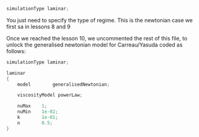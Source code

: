 ```cpp
simulationType laminar;
```

You just need to specify the type of regime. This is the newtonian case we first sa in lessons 8 and 9


Once we reached the lesson 10, we uncommented the rest of this file, to unlock the generalised newtonian model for Carreau/Yasuda coded as follows:
```cpp
simulationType laminar;

laminar
{
    model        generalisedNewtonian;

    viscosityModel powerLaw;

    nuMax    1; 
    nuMin    1e-02; 
    k        1e-01; 
    n        0.5; 
}
```